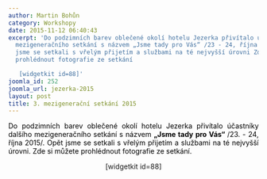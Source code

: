 ```yaml
---
author: Martin Bohůn
category: Workshopy
date: 2015-11-12 06:40:43
excerpt: 'Do podzimních barev oblečené okolí hotelu Jezerka přivítalo účastníky dalšího
  mezigeneračního setkání s názvem „Jsme tady pro Vás“ /23 - 24, října 2015/ Opět
  jsme se setkali s vřelým přijetím a službami na té nejvyšší úrovni Zde si můžete
  prohlédnout fotografie ze setkání 

   [widgetkit id=88]'
joomla_id: 252
joomla_url: jezerka-2015
layout: post
title: 3. mezigenerační setkání 2015
---
```


<p style="text-align: justify;">
 <span style="color: #000000;">
  Do podzimních barev oblečené okolí hotelu Jezerka přivítalo účastníky dalšího mezigeneračního setkání s názvem
  <strong>
   „Jsme tady pro Vás“
  </strong>
  /23. - 24, října 2015/. Opět jsme se setkali s vřelým přijetím a službami na té nejvyšší úrovni. Zde si můžete prohlédnout fotografie ze setkání.
 </span>
</p>
<p style="text-align: center;">
 <span>
  [widgetkit id=88]
 </span>
</p>
